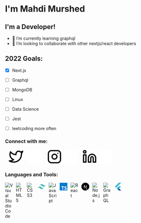 # I'm Mahdi Murshed

## I'm a Developer!

- 🌱 I’m currently learning graphql
- 👯 I’m looking to collaborate with other nextjs/react developers

## 2022 Goals:


  - [x] Next.js
  - [ ] Graphql
  - [ ] MongoDB
  - [ ] Linux
  - [ ] Data Science
  - [ ] Jest
  - [ ] leetcoding more often
 




### Connect with me:

&nbsp;&nbsp;
[![website](./img/twitter-light.svg)](https://twitter.com/murshed_mahdi#gh-light-mode-only)
&nbsp;&nbsp;
[![website](./img/twitter-dark.svg)](https://twitter.com/murshed_mahdi#gh-dark-mode-only)
&nbsp;&nbsp;
[![website](./img/instagram-light.svg)](https://www.instagram.com/mahdi_i__m/?hl=en#gh-light-mode-only)
[![website](./img/instagram-dark.svg)](https://www.instagram.com/mahdi_i__m/?hl=en#gh-dark-mode-only)
&nbsp;&nbsp;
[![website](./img/linkedin-light.svg)](https://www.linkedin.com/in/mahdi-murshed-6bb786185#gh-light-mode-only)
[![website](./img/linkedin-dark.svg)](https://www.linkedin.com/in/mahdi-murshed-6bb786185#gh-dark-mode-only)

### Languages and Tools:

<img align="left" alt="Visual Studio Code" width="26px" src="https://cdn.jsdelivr.net/gh/devicons/devicon/icons/vscode/vscode-original.svg" style="padding-right:10px;" />
<img align="left" alt="HTML5" width="26px" src="https://cdn.jsdelivr.net/gh/devicons/devicon/icons/html5/html5-original.svg" style="padding-right:10px;" />
<img align="left" alt="CSS3" width="26px" src="https://cdn.jsdelivr.net/gh/devicons/devicon/icons/css3/css3-original.svg" style="padding-right:10px;" />
<img align="left" alt="tailwind" width="26px" src="https://github.com/devicons/devicon/blob/v2.14.0/icons/tailwindcss/tailwindcss-plain.svg" style="padding-right:10px;" />
<img align="left" alt="JavaScript" width="26px" src="https://cdn.jsdelivr.net/gh/devicons/devicon/icons/javascript/javascript-original.svg" style="padding-right:10px;" />
<img align="left" alt="Node.js" width="26px" src="https://github.com/devicons/devicon/blob/v2.14.0/icons/typescript/typescript-original.svg" style="padding-right:10px;" />
<img align="left" alt="React" width="26px" src="https://cdn.jsdelivr.net/gh/devicons/devicon/icons/react/react-original.svg" style="padding-right:10px;" />
<img align="left" alt="nextjs" width="26px" src="https://github.com/devicons/devicon/blob/v2.14.0/icons/nextjs/nextjs-original.svg" style="padding-right:10px;" />
<img align="left" alt="Node.js" width="26px" src="https://cdn.jsdelivr.net/gh/devicons/devicon/icons/nodejs/nodejs-original.svg" style="padding-right:10px;" />
<img align="left" alt="GraphQL" width="26px" src="https://cdn.jsdelivr.net/gh/devicons/devicon/icons/graphql/graphql-plain.svg" style="padding-right:10px;" />
<img align="left" alt="flutter" width="26px" src="https://github.com/devicons/devicon/blob/v2.14.0/icons/flutter/flutter-original.svg" style="padding-right:10px;" />
<br />
<br />

<!--
**MahdiMurshed/MahdiMurshed** is a ✨ _special_ ✨ repository because its `README.md` (this file) appears on your GitHub profile.

Here are some ideas to get you started:

- 🔭 I’m currently working on ...
- 🌱 I’m currently learning ...
- 👯 I’m looking to collaborate on ...
- 🤔 I’m looking for help with ...
- 💬 Ask me about ...
- 📫 How to reach me: ...
- 😄 Pronouns: ...
- ⚡ Fun fact: ...
-->
